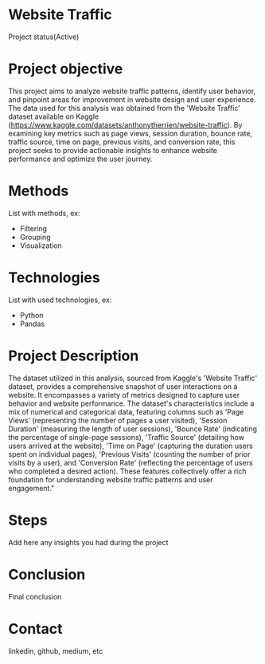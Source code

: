 # Website Traffic
  Project status(Active)

# Project objective
  This project aims to analyze website traffic patterns, identify user behavior, and pinpoint areas for improvement in website design and user experience. The data used for this analysis was obtained from the 'Website Traffic' dataset available on Kaggle (https://www.kaggle.com/datasets/anthonytherrien/website-traffic). By examining key metrics such as page views, session duration, bounce rate, traffic source, time on page, previous visits, and conversion rate, this project seeks to provide actionable insights to enhance website performance and optimize the user journey.

# Methods
  List with methods, ex:
  - Filtering
  - Grouping
  - Visualization

# Technologies 
  List with used technologies, ex:
  - Python
  - Pandas

# Project Description
  The dataset utilized in this analysis, sourced from Kaggle's 'Website Traffic' dataset, provides a comprehensive snapshot of user interactions on a website. It encompasses a variety of metrics designed to capture user behavior and website performance. The dataset's characteristics include a mix of numerical and categorical data, featuring columns such as 'Page Views' (representing the number of pages a user visited), 'Session Duration' (measuring the length of user sessions), 'Bounce Rate' (indicating the percentage of single-page sessions), 'Traffic Source' (detailing how users arrived at the website), 'Time on Page' (capturing the duration users spent on individual pages), 'Previous Visits' (counting the number of prior visits by a user), and 'Conversion Rate' (reflecting the percentage of users who completed a desired action). These features collectively offer a rich foundation for understanding website traffic patterns and user engagement."

# Steps
  Add here any insights you had during the project

# Conclusion
  Final conclusion
  
# Contact
  linkedin, github, medium, etc 
  